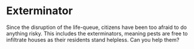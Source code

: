 # Exterminator

Since the disruption of the life-queue, citizens have been too afraid to do anything risky. This includes the exterminators, meaning pests are free to infiltrate houses as their residents stand helpless. Can you help them?